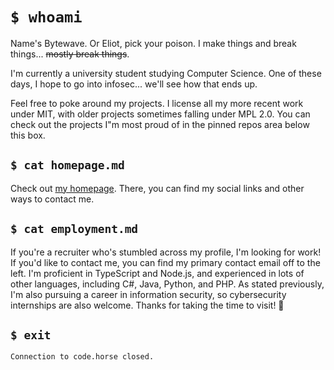 # `$ whoami`

Name's Bytewave. Or Eliot, pick your poison. I make things and break things... ~~mostly break things~~.

I'm currently a university student studying Computer Science. One of these days, I hope to go into infosec... we'll see how that ends up.

Feel free to poke around my projects. I license all my more recent work under MIT, with older projects sometimes falling under MPL 2.0. You can check out the projects I"m most proud of in the pinned repos area below this box.

## `$ cat homepage.md`

Check out [my homepage](https://code.horse). There, you can find my social links and other ways to contact me.

## `$ cat employment.md`

If you're a recruiter who's stumbled across my profile, I'm looking for work! If you'd like to contact me, you can find my primary contact email off to the left. I'm proficient in TypeScript and Node.js, and experienced in lots of other languages, including C#, Java, Python, and PHP. As stated previously, I'm also pursuing a career in information security, so cybersecurity internships are also welcome. Thanks for taking the time to visit! 💚

## `$ exit`

```
Connection to code.horse closed.
```
